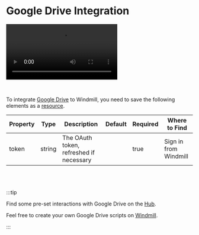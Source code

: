 # Google Drive Integration

<video
    className="border-2 rounded-xl object-cover w-full h-full"
    autoPlay
    loop
    controls
    id="main-video"
    src="/videos/adding_gdrive_resource.mp4"
/>

<br/>

To integrate [Google Drive](https://drive.google.com/drive/my-drive?hl=fr) to Windmill, you need to save the following elements as a [resource](../core_concepts/3_resources_and_types/index.md).

| Property | Type    | Description                                | Default | Required | Where to Find                                                             |
|----------|---------|--------------------------------------------|---------|----------|---------------------------------------------------------------------------|
| token    | string  | The OAuth token, refreshed if necessary    |         | true     | Sign in from Windmill |

<br/><br/>

:::tip

Find some pre-set interactions with Google Drive on the [Hub](https://hub.windmill.dev/integrations/gdrive).

Feel free to create your own Google Drive scripts on [Windmill](../getting_started/00_how_to_use_windmill/index.md).

:::